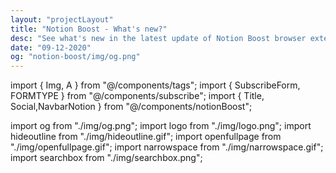 ```yaml
---
layout: "projectLayout"
title: "Notion Boost - What's new?"
desc: "See what's new in the latest update of Notion Boost browser extension"
date: "09-12-2020"
og: "notion-boost/img/og.png"
---
```


import { Img, A } from "@/components/tags";
import { SubscribeForm, FORMTYPE } from "@/components/subscribe";
import { Title, Social,NavbarNotion } from "@/components/notionBoost";

import og from "./img/og.png";
import logo from "./img/logo.png";
import hideoutline from "./img/hideoutline.gif";
import openfullpage from "./img/openfullpage.gif";
import narrowspace from "./img/narrowspace.gif";
import searchbox from "./img/searchbox.png";

<Title logo={logo} txt="Notion Boost" homeURL = "/notion-boost" />

<NavbarNotion />

## What's new in this update ✨

### v2.2

- ✔ **Added search box**  
  The features list is growing, and finding a particular feature could be PITA, so I added a search box to find features quickly.

<Img src={searchbox} type="ss" />

- ✔ **Open full pages instead of preview**  
  Long awaited feature is finally here! Now you can bypass preview and open full pages of a table, board, etc. by default.

<Img src={openfullpage} type="ss" />

- ✔ **Handy button to quickly hide Outline on current page**  
  Sometimes we need to hide the outline for just the current page, and for that, we need to go to the extension settings and then disable the outline feature.  
  Now, there is a new `outline` button shown on pages which will temporarily hide the outline on the current page (until the page refresh). And of course, You can permanently disable the outline feature for all pages from the extension settings.

  <Img src={hideoutline} type="ss" />

- ✔ **Narrow spacing between list items** `pro`  
  Fit more content on screen by reducing space between items in a list, i.e., bullet, checkbox, toggle list, etc.

<Img src={narrowspace} type="ss" />

- 🐞 Fixed bug where emojis 👀 weren't showing in outline view.
- 🐞 Fixed bug where the outline wasn't working for the Korean language.
- 🐞 'Disable popup menu when pasting external links' will now work for preview pages also.

> PS: I'm also building a new automation product to connect Notion with 20+ apps and create workflows with simple steps. Get access: [Easypie.app](https://easypie.app?ref=whats-new/shoutout)

---

<Social/>

---

<SubscribeForm type={FORMTYPE.Generic} />

---

#### [Announcement]:

I've been working on this extension since last year (2020), and I realized that building and maintaining a high-quality extension on top of an ever-changing product (Notion) requires a lot of skill and time.  
Having said that, I will continue to work on this extension, and I need your support.  
All the existing features will remain free to use. Going forward, there will be two types of new features that come to this extension: the first ones, which will be completely free, and others that will come under the `pro` tag.  
You can unlock all `pro` features for a lifetime by a one-time payment ($9). Please consider this as a means to support your developer. It will encourage me to maintain this extension further and introduce new features.

You can make from inside the Notion Boost extension to use all `pro` features. You don't need to pay again for `pro` features even when you use this extension on different browsers or uninstall/reinstall this extension later. If you have any questions or feedback, please reach out to me at hey@gourav.io.

## Previous updates

### v2.0

I added many features ✔ and fixed bugs 🐞 in this release:

- ✔ **You can now install Notion Boost on Microsoft Edge**  
  More details: https://gourav.io/notion-boost#microsoft-edge

- ✔ **Show code line numbers**  
  Added option to show line numbers for code blocks.

- ✔ **Enable spellcheck inside code blocks**  
  Added option to show squiggly red lines for any spelling mistakes inside code blocks.

- ✔ **Disable popup when pasting external links**  
  Added option to disable popup which comes when pasting any external URL into Notion page.

- ✔ **Hide backlinks for all pages**  
  Added option to hide backlinks section from all pages.

- ✔ **Hide notification icon** `pro`  
  Hide red notification icon from sidebar when it's in closed state and hide notification number from tab title.
- ✔ **Add more height to page** `pro`  
  Add more height to page by hiding top padding, image cover, & icon.

- 🐞 In outline section, when heading length is too long full heading text will be shown on mouse hover.
- 🐞 "Small text for all pages" setting will work for preview pages also.
- 🐞 "Hide comments section" setting will work for preview pages also.
- 🐞 Emoji in page headings will also reflect in "Outline" section.
- 🐞 Fixed Slash menu not hiding in some cases.

Added [privacy policy](https://gourav.io/notion-boost#privacy-policy) section.  
tldr; Notion Boost extension does not store or send any data from your Notion account.

### v1.8

- Broke down `small text & full width` setting into 2 seperate settings `Set full width for all pages` and `Set small text for all pages`. Thanks for feedback.
- Full text on hover will trigger after some delay. Thanks for feedback.
- Full text on hover is also supported for timeline view.
- Fixed bug where NB settings were being reset after any drag-drop action in page.

### v1.7

Added new features 🎉

- **Show full text on hover:**  
   Show full text in table cells on mouse hover.
- **Hide 'Hidden columns' in board view:**  
  Truly hide 'Hidden columns' in Kanban board view.
- **Left align images:**  
   Align document images to left instead of center.

**Other info:**

- Reached 2k+ downloads within 3 months of launch in Chrome store 🙌. Thank you all!
- Fixed bug: slash menu wasn't hiding after space in some cases.

### v1.6

Added 3 new features 🎉

- 'Scroll to top' button:  
  Added button at the bottom-right corner of page for scrolling back to top. Quite useful for lengthy pages. The button will be visible only when the page has scrolled down a bit.
- Close Slash command menu after space:  
  Slash command menu which appears when pressing '/' key will be closed back by pressing the space key.
- Don't show Slash command menu when pressing '/':  
  Don't show the Slash command menu when pressing '/' key. Slash command menu will still be shown by clicking + ⁝⁝ icon. This setting can't be enabled along with 'Close Slash command menu after space' and vice-versa.
- Fixed bug where the outline wasn't visible for 2 column headings.

### v1.5

- Small text & Full width for all pages:  
  Option to set small text and full width for all pages by default. This locally adjusts the text and width without clicking on the Notion page toggles. So no page change is saved to the server.
- Hide comments section from all pages. Useful when working solo.

### v1.0

Birth of this extension 🐣

- Show Outline:  
  Show sticky outline (table of contents) for pages that have headings or sub-headings. The outline will be shown on the right side of the page. Very useful for navigating a page with lots of content.
- Hide floating help button from all pages. This button is located on the bottom-right corner of pages.
- Bolder text in dark mode:  
  Fix poorly recognizable bold text when using Notion in dark mode

